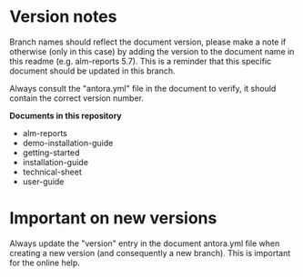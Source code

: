 # Version notes

Branch names should reflect the document version, please make a note if otherwise (only in this case) by adding the version to the document name in this readme (e.g. alm-reports 5.7). This is a reminder that this specific document should be updated in this branch.

Always consult the "antora.yml" file in the document to verify, it should contain the correct version number.

**Documents in this repository**

* alm-reports	 
* demo-installation-guide  
* getting-started     	      
* installation-guide  
* technical-sheet
* user-guide



# Important on new versions

Always update the "version" entry in the document antora.yml file when creating a new version (and consequently a new branch). This is important for the online help.
